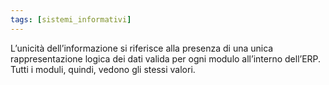 ```yaml
---
tags: [sistemi_informativi]
---
```

L’unicità dell’informazione si riferisce alla presenza di una unica rappresentazione logica dei dati valida per ogni modulo all’interno dell’ERP. 
Tutti i moduli, quindi, vedono gli stessi valori.